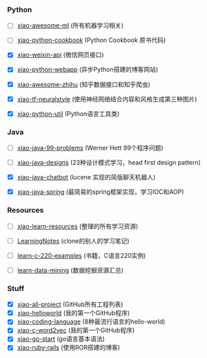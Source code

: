### Python

- [ ] [xiao-awesome-ml](https://github.com/githubao/xiao-awesome-ml)  (所有机器学习相关)
- [ ] [xiao-python-cookbook](https://github.com/githubao/xiao-python-cookbook)  (Python Cookbook 原书代码)
- [x] [xiao-weixin-api](https://github.com/githubao/xiao-weixin-api)  (微信网页接口)
- [x] [xiao-python-webapp](https://github.com/githubao/xiao-python-webapp)  (异步Python搭建的博客网站)
- [x] [xiao-awesome-zhihu](https://github.com/githubao/xiao-awesome-zhihu)  (知乎数据接口和知乎爬虫)
- [x] [xiao-tf-neuralstyle](https://github.com/githubao/xiao-tf-neuralstyle)  (使用神经网络结合内容和风格生成第三种图片)
- [x] [xiao-python-util](https://github.com/githubao/xiao-python-util)  (Python语言工具类)


### Java

- [ ] [xiao-java-99-problems](https://github.com/githubao/xiao-java-99-problems)  (Werner Hett 99个程序问题)
- [ ] [xiao-java-designs](https://github.com/githubao/xiao-java-designs)  (23种设计模式学习，head first design pattern)
- [x] [xiao-java-chatbot](https://github.com/githubao/xiao-java-chatbot)  (lucene 实现的简版聊天机器人)
- [x] [xiao-java-spring](https://github.com/githubao/xiao-java-spring)  (最简易的spring框架实现，学习IOC和AOP)


### Resources

- [ ] [xiao-learn-resources](https://github.com/githubao/xiao-learn-resources)  (整理的所有学习资源)
- [ ] [LearningNotes](https://github.com/githubao/LearningNotes)  (clone的别人的学习笔记)
- [ ] [learn-c-220-examples](https://github.com/githubao/learn-c-220-examples)  (书籍，C语言220实例)
- [ ] [learn-data-mining](https://github.com/githubao/xiao-learn-data-mining)  (数据挖掘资源汇总)


### Stuff

- [x] [xiao-all-project](https://github.com/githubao/xiao-all-project)  (GitHub所有工程列表)
- [x] [xiao-helloworld](https://github.com/githubao/xiao-helloworld)  (我的第一个GitHub程序)
- [x] [xiao-coding-language](https://github.com/githubao/xiao-coding-language)  (8种最流行语言的hello-world)
- [x] [xiao-c-word2vec](https://github.com/githubao/xiao-c-word2vec)  (我的第一个GitHub程序)
- [x] [xiao-go-start](https://github.com/githubao/xiao-go-start)  (go语言基本语法)
- [x] [xiao-ruby-rails](https://github.com/githubao/xiao-ruby-rails)  (使用ROR搭建的博客)
